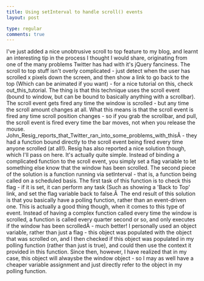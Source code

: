 ```yaml
---
title: Using setInterval to handle scroll() events
layout: post

type: regular
comments: true
---
```


I've just added a nice unobtrusive scroll to top feature to my blog, and learnt
an interesting tip in the process I thought I would share, originating from one
of the many problems Twitter has had with it's jQuery fanciness.
The scroll to top stuff isn't overly complicated - just detect when the user
has scrolled x pixels down the screen, and then show a link to go back to the
top (Which can be animated if you want) - for a nice tutorial on this, check
out_this_tutorial.
The thing is that this technique uses the scroll event (bound to window, but
can be bound to basically anything with a scrollbar). The scroll event gets
fired any time the window is scrolled - but any time the scroll amount changes
at all. What this means is that the scroll event is fired any time scroll
position changes - so if you grab the scrollbar, and pull, the scroll event is
fired every time the bar moves, not when you release the mouse.
John_Resig_reports_that_Twitter_ran_into_some_problems_with_thisÂ - they had a
function bound directly to the scroll event being fired every time anyone
scrolled (at all!). Resig has also reported a nice solution though, which I'll
pass on here. It's actually quite simple. Instead of binding a complicated
function to the scroll event, you simply set a flag variable to let something
else know that the window has been scrolled. The second piece of the solution
is a function running via setInterval - that is, a function being called on a
scheduled basis. The first task of this function is to check this flag - if it
is set, it can perform any task (Such as showing a 'Back to Top' link, and set
the flag variable back to false.Â 
The end result of this solution is that you basically have a polling function,
rather than an event-driven one. This is actually a good thing though, when it
comes to this type of event. Instead of having a complex function called every
time the window is scrolled, a function is called every quarter second or so,
and only executes if the window has been scrolledÂ - much better!
I personally used an object variable, rather than just a flag - this object was
populated with the object that was scrolled on, and I then checked if this
object was populated in my polling function (rather than just is true), and
could then use the context it provided in this function. Since then, however, I
have realized that in my case, this object will alwaysbe the window object - so
I may as well have a cheaper variable assignment and just directly refer to the
object in my polling function.

